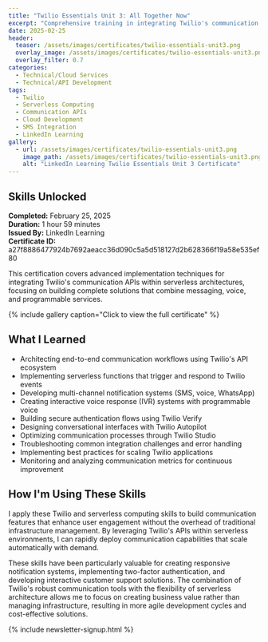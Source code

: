 ```yaml
---
title: "Twilio Essentials Unit 3: All Together Now"
excerpt: "Comprehensive training in integrating Twilio's communication APIs with serverless architecture to build scalable, real-time communication solutions"
date: 2025-02-25
header:
  teaser: /assets/images/certificates/twilio-essentials-unit3.png
  overlay_image: /assets/images/certificates/twilio-essentials-unit3.png
  overlay_filter: 0.7
categories:
  - Technical/Cloud Services
  - Technical/API Development
tags:
  - Twilio
  - Serverless Computing
  - Communication APIs
  - Cloud Development
  - SMS Integration
  - LinkedIn Learning
gallery:
  - url: /assets/images/certificates/twilio-essentials-unit3.png
    image_path: /assets/images/certificates/twilio-essentials-unit3.png
    alt: "LinkedIn Learning Twilio Essentials Unit 3 Certificate"
---
```


## Skills Unlocked

**Completed:** February 25, 2025  
**Duration:** 1 hour 59 minutes  
**Issued By:** LinkedIn Learning  
**Certificate ID:** a27f8886477924b7692aeacc36d090c5a5d518127d2b628366f19a58e535ef80

This certification covers advanced implementation techniques for integrating Twilio's communication APIs within serverless architectures, focusing on building complete solutions that combine messaging, voice, and programmable services.

{% include gallery caption="Click to view the full certificate" %}

## What I Learned

* Architecting end-to-end communication workflows using Twilio's API ecosystem
* Implementing serverless functions that trigger and respond to Twilio events
* Developing multi-channel notification systems (SMS, voice, WhatsApp)
* Creating interactive voice response (IVR) systems with programmable voice
* Building secure authentication flows using Twilio Verify
* Designing conversational interfaces with Twilio Autopilot
* Optimizing communication processes through Twilio Studio
* Troubleshooting common integration challenges and error handling
* Implementing best practices for scaling Twilio applications
* Monitoring and analyzing communication metrics for continuous improvement

## How I'm Using These Skills

I apply these Twilio and serverless computing skills to build communication features that enhance user engagement without the overhead of traditional infrastructure management. By leveraging Twilio's APIs within serverless environments, I can rapidly deploy communication capabilities that scale automatically with demand.

These skills have been particularly valuable for creating responsive notification systems, implementing two-factor authentication, and developing interactive customer support solutions. The combination of Twilio's robust communication tools with the flexibility of serverless architecture allows me to focus on creating business value rather than managing infrastructure, resulting in more agile development cycles and cost-effective solutions.

{% include newsletter-signup.html %}